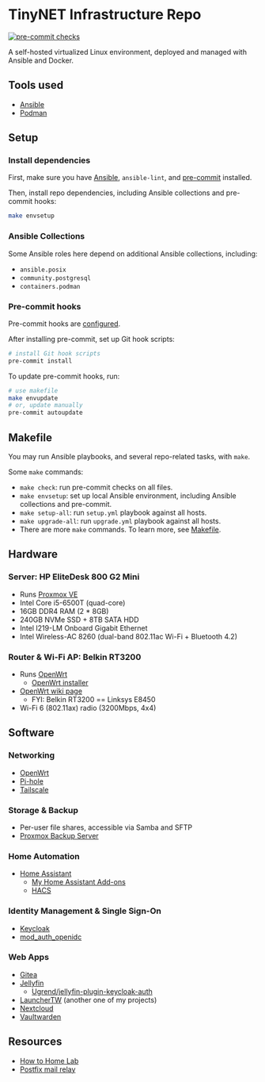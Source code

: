 # TinyNET Infrastructure Repo

[![pre-commit checks](https://github.com/chrisx8/tinynet-infra/actions/workflows/pre-commit.yml/badge.svg)](https://github.com/chrisx8/tinynet-infra/actions/workflows/pre-commit.yml)

A self-hosted virtualized Linux environment, deployed and managed with Ansible and Docker.

## Tools used

- [Ansible](https://docs.ansible.com/ansible/latest/index.html)
- [Podman](https://podman.io/)

## Setup

### Install dependencies

First, make sure you have [Ansible](https://docs.ansible.com/ansible/latest/index.html), `ansible-lint`, and [pre-commit](https://pre-commit.com/) installed.

Then, install repo dependencies, including Ansible collections and pre-commit hooks:

```bash
make envsetup
```

### Ansible Collections

Some Ansible roles here depend on additional Ansible collections, including:

- `ansible.posix`
- `community.postgresql`
- `containers.podman`

### Pre-commit hooks

Pre-commit hooks are [configured](.pre-commit-config.yaml).

After installing pre-commit, set up Git hook scripts:

```bash
# install Git hook scripts
pre-commit install
```

To update pre-commit hooks, run:

```bash
# use makefile
make envupdate
# or, update manually
pre-commit autoupdate
```

## Makefile

You may run Ansible playbooks, and several repo-related tasks, with `make`.

Some `make` commands:

- `make check`: run pre-commit checks on all files.
- `make envsetup`: set up local Ansible environment, including Ansible collections and pre-commit.
- `make setup-all`: run `setup.yml` playbook against all hosts.
- `make upgrade-all`: run `upgrade.yml` playbook against all hosts.
- There are more `make` commands. To learn more, see [Makefile](Makefile).

## Hardware

### Server: HP EliteDesk 800 G2 Mini

- Runs [Proxmox VE](https://www.proxmox.com/en/proxmox-ve)
- Intel Core i5-6500T (quad-core)
- 16GB DDR4 RAM (2 * 8GB)
- 240GB NVMe SSD + 8TB SATA HDD
- Intel I219-LM Onboard Gigabit Ethernet
- Intel Wireless-AC 8260 (dual-band 802.11ac Wi-Fi + Bluetooth 4.2)

### Router & Wi-Fi AP: Belkin RT3200

- Runs [OpenWrt](https://openwrt.org)
  - [OpenWrt installer](https://github.com/dangowrt/owrt-ubi-installer)
- [OpenWrt wiki page](https://openwrt.org/toh/linksys/e8450)
  - FYI: Belkin RT3200 == Linksys E8450
- Wi-Fi 6 (802.11ax) radio (3200Mbps, 4x4)

## Software

### Networking

- [OpenWrt](https://openwrt.org/)
- [Pi-hole](https://pi-hole.net/)
- [Tailscale](https://tailscale.com/)

### Storage & Backup

- Per-user file shares, accessible via Samba and SFTP
- [Proxmox Backup Server](https://pbs.proxmox.com/docs/)

### Home Automation

- [Home Assistant](https://www.home-assistant.io)
  - [My Home Assistant Add-ons](https://github.com/chrisx8/home-assistant-addons)
  - [HACS](https://hacs.xyz)

### Identity Management & Single Sign-On

- [Keycloak](https://www.keycloak.org/)
- [mod_auth_openidc](https://github.com/zmartzone/mod_auth_openidc)

### Web Apps

- [Gitea](https://gitea.io/)
- [Jellyfin](https://jellyfin.org/)
  - [Ugrend/jellyfin-plugin-keycloak-auth](https://github.com/Ugrend/jellyfin-plugin-keycloak-auth)
- [LauncherTW](https://github.com/chrisx8/LauncherTW) (another one of my projects)
- [Nextcloud](https://nextcloud.com/)
- [Vaultwarden](https://github.com/dani-garcia/vaultwarden)

## Resources

- [How to Home Lab](https://www.dlford.io/tag/how-to-home-lab-series/)
- [Postfix mail relay](https://www.howtoforge.com/tutorial/configure-postfix-to-use-gmail-as-a-mail-relay/)
